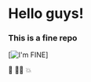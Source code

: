 # Hello guys!
### This is a fine repo

[![I'm FINE](https://www.dictionary.com/e/wp-content/uploads/2018/03/thisisfine-1-300x300.jpg)]

💩
🤦‍♂️
💥
